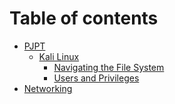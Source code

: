 # Table of contents

* [PJPT](README.md)
  * [Kali Linux](pjpt/kali-linux/README.md)
    * [Navigating the File System](pjpt/kali-linux/navigating-the-file-system.md)
    * [Users and Privileges](pjpt/kali-linux/users-and-privileges.md)
* [Networking](<README (1).md>)
